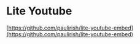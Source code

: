 # Lite Youtube

[https://github.com/paulirish/lite-youtube-embed](https://github.com/paulirish/lite-youtube-embed)

